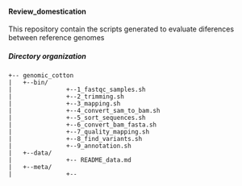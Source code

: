 #### Review_domestication
This repository contain the scripts generated to evaluate diferences between reference genomes
##### Directory organization
 ```
+-- genomic_cotton
|	+--bin/
|               +--1_fastqc_samples.sh
|               +--2_trimming.sh
|               +--3_mapping.sh
|               +--4_convert_sam_to_bam.sh
|               +--5_sort_sequences.sh
|               +--6_convert_bam_fasta.sh
|               +--7_quality_mapping.sh
|               +--8_find_variants.sh
|               +--9_annotation.sh
|	+--data/
|               +-- README_data.md
|	+--meta/
|               +--
```
